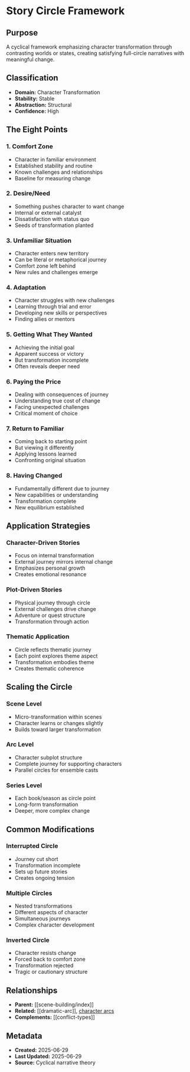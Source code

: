 # Story Circle Framework

## Purpose
A cyclical framework emphasizing character transformation through contrasting worlds or states, creating satisfying full-circle narratives with meaningful change.

## Classification
- **Domain:** Character Transformation
- **Stability:** Stable
- **Abstraction:** Structural
- **Confidence:** High

## The Eight Points

### 1. Comfort Zone
- Character in familiar environment
- Established stability and routine
- Known challenges and relationships
- Baseline for measuring change

### 2. Desire/Need
- Something pushes character to want change
- Internal or external catalyst
- Dissatisfaction with status quo
- Seeds of transformation planted

### 3. Unfamiliar Situation
- Character enters new territory
- Can be literal or metaphorical journey
- Comfort zone left behind
- New rules and challenges emerge

### 4. Adaptation
- Character struggles with new challenges
- Learning through trial and error
- Developing new skills or perspectives
- Finding allies or mentors

### 5. Getting What They Wanted
- Achieving the initial goal
- Apparent success or victory
- But transformation incomplete
- Often reveals deeper need

### 6. Paying the Price
- Dealing with consequences of journey
- Understanding true cost of change
- Facing unexpected challenges
- Critical moment of choice

### 7. Return to Familiar
- Coming back to starting point
- But viewing it differently
- Applying lessons learned
- Confronting original situation

### 8. Having Changed
- Fundamentally different due to journey
- New capabilities or understanding
- Transformation complete
- New equilibrium established

## Application Strategies

### Character-Driven Stories
- Focus on internal transformation
- External journey mirrors internal change
- Emphasizes personal growth
- Creates emotional resonance

### Plot-Driven Stories
- Physical journey through circle
- External challenges drive change
- Adventure or quest structure
- Transformation through action

### Thematic Application
- Circle reflects thematic journey
- Each point explores theme aspect
- Transformation embodies theme
- Creates thematic coherence

## Scaling the Circle

### Scene Level
- Micro-transformation within scenes
- Character learns or changes slightly
- Builds toward larger transformation

### Arc Level
- Character subplot structure
- Complete journey for supporting characters
- Parallel circles for ensemble casts

### Series Level
- Each book/season as circle point
- Long-form transformation
- Deeper, more complex change

## Common Modifications

### Interrupted Circle
- Journey cut short
- Transformation incomplete
- Sets up future stories
- Creates ongoing tension

### Multiple Circles
- Nested transformations
- Different aspects of character
- Simultaneous journeys
- Complex character development

### Inverted Circle
- Character resists change
- Forced back to comfort zone
- Transformation rejected
- Tragic or cautionary structure

## Relationships
- **Parent:** [[scene-building/index]]
- **Related:** [[dramatic-arc]], [character arcs](../character-arcs.md)
- **Complements:** [[conflict-types]]

## Metadata
- **Created:** 2025-06-29
- **Last Updated:** 2025-06-29
- **Source:** Cyclical narrative theory